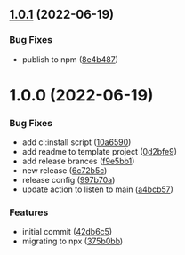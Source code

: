 ## [1.0.1](https://github.com/qlik-oss/carboncopy/compare/v1.0.0...v1.0.1) (2022-06-19)


### Bug Fixes

* publish to npm ([8e4b487](https://github.com/qlik-oss/carboncopy/commit/8e4b487a7c782e1e4f0e4f5b2b387ab5dbf4dd78))

# 1.0.0 (2022-06-19)


### Bug Fixes

* add ci:install script ([10a6590](https://github.com/qlik-oss/carboncopy/commit/10a659072798f4e8894fea6853e44c5739365608))
* add readme to template project ([0d2bfe9](https://github.com/qlik-oss/carboncopy/commit/0d2bfe991d533b719841ea2c900de0edf33210e1))
* add release brances ([f9e5bb1](https://github.com/qlik-oss/carboncopy/commit/f9e5bb18919514704f9a829a769338cabb452940))
* new release ([6c72b5c](https://github.com/qlik-oss/carboncopy/commit/6c72b5c3a10cf4144918c9d43decd1065de005de))
* release config ([997b70a](https://github.com/qlik-oss/carboncopy/commit/997b70a11caefed8e0d985f8e7b5bee3cab504e1))
* update action to listen to main ([a4bcb57](https://github.com/qlik-oss/carboncopy/commit/a4bcb573335d2d4c23159903d459b85b52225264))


### Features

* initial commit ([42db6c5](https://github.com/qlik-oss/carboncopy/commit/42db6c5a93f74eda389ba7646f67c043d63cb6e9))
* migrating to npx ([375b0bb](https://github.com/qlik-oss/carboncopy/commit/375b0bb17e81cd0309a41e6942b005b60454b942))
